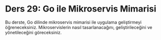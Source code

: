 # Ders 29: Go ile Mikroservis Mimarisi

Bu derste, Go dilinde mikroservis mimarisi ile uygulama geliştirmeyi öğreneceksiniz. Mikroservislerin nasıl tasarlanacağını, geliştirileceğini ve yönetileceğini göreceksiniz.
